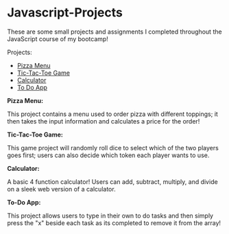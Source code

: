 # Javascript-Projects
These are some small projects and assignments I completed throughout the JavaScript course of my bootcamp!

Projects:
- [Pizza Menu](https://github.com/tabii238/Javascript-Projects/tree/main/Basic_Javascript_Projects/Pizza_Project)
- [Tic-Tac-Toe Game](https://github.com/tabii238/Javascript-Projects/tree/main/Basic_Javascript_Projects/TicTacToe)
- [Calculator](https://github.com/tabii238/Javascript-Projects/blob/main/JavaScript%20Projects/calculator.html)
- [To Do App](https://github.com/tabii238/Javascript-Projects/tree/main/Basic_Javascript_Projects/todo_app)

**Pizza Menu:**
  
  This project contains a menu used to order pizza with different toppings; it then takes the input   information and calculates a price for the order!
  
**Tic-Tac-Toe Game:**
  
  This game project will randomly roll dice to select which of the two players goes first; users can 
  also decide which token each player wants to use.
  
**Calculator:**
  
  A basic 4 function calculator! Users can add, subtract, multiply, and divide on a sleek web         version of a calculator.
  
**To-Do App:**
  
  This project allows users to type in their own to do tasks and then simply press the "x" 
  beside each task as its completed to remove it from the array!
  
  
 
 



